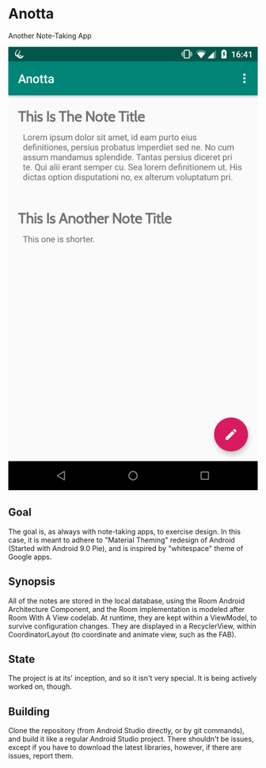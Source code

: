 # Anotta
Another Note-Taking App

![Screenshot](screen.png)

## Goal
The goal is, as always with note-taking apps, to exercise design. In this case, it is meant to adhere to "Material Theming" redesign of Android (Started with Android 9.0 Pie), and is inspired by "whitespace" theme of Google apps.

## Synopsis
All of the notes are stored in the local database, using the Room Android Architecture Component, and the Room implementation is modeled after Room With A View codelab. At runtime, they are kept within a ViewModel, to survive configuration changes. They are displayed in a RecyclerView, within CoordinatorLayout (to coordinate and animate view, such as the FAB).

## State
The project is at its' inception, and so it isn't very special. It is being actively worked on, though.

## Building
Clone the repository (from Android Studio directly, or by git commands), and build it like a regular Android Studio project. There shouldn't be issues, except if you have to download the latest libraries, however, if there are issues, report them.
